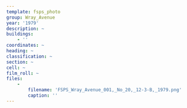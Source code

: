 ```yaml
---
template: fsps_photo
group: Wray_Avenue
year: '1979'
description: ~
buildings:
    - ''
coordinates: ~
heading: ~
classification: ~
section: ~
cell: ~
film_roll: ~
files:
    -
        filename: 'FSPS_Wray_Avenue_001,_No_20,_12-3-B,_1979.png'
        caption: ''
---
```

